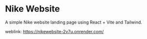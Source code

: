 # Nike Website

A simple Nike website landing page using React + Vite and Tailwind.

weblink: https://nikewebsite-2v7u.onrender.com/
